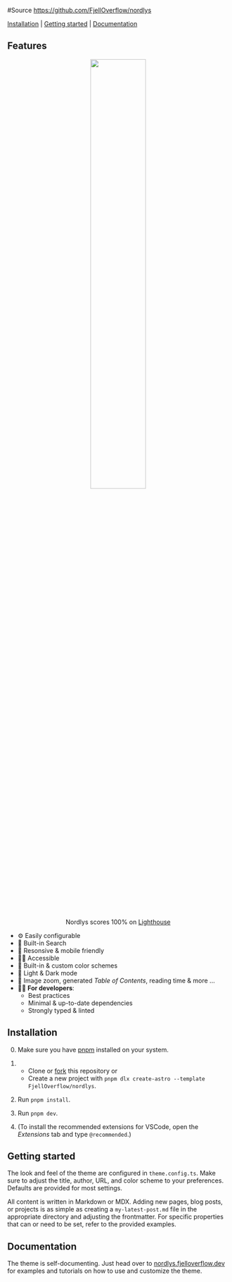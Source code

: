 #Source
https://github.com/FjellOverflow/nordlys



  <a href="#installation">Installation</a> |
  <a href="#getting-started">Getting started</a> |
  <a href="#documentation">Documentation</a>
</p>

## Features

<div align="center">
  <img src="https://github.com/user-attachments/assets/ee5ab8ef-8c63-4810-a53f-622643e9e7a8" width="50%"/>
  <div>Nordlys scores 100% on <a href="https://developer.chrome.com/docs/lighthouse/performance/performance-scoring/">Lighthouse</a></div>
</div>

- ⚙️ Easily configurable
- 🔎 Built-in Search
- 📱 Resonsive & mobile friendly
- 🧑‍🦯 Accessible
- 🎨 Built-in & custom color schemes
- 🌙 Light & Dark mode
- 🎁 Image zoom, generated _Table of Contents_, reading time & more ...
- 👨‍💻 **For developers**:
  - Best practices
  - Minimal & up-to-date dependencies
  - Strongly typed & linted

## Installation

0. Make sure you have [pnpm](https://pnpm.io/installation) installed on your system.

1. - Clone or [fork](https://github.com/new?template_name=nordlys&template_owner=FjellOverflow) this repository or
   - Create a new project with `pnpm dlx create-astro --template FjellOverflow/nordlys`.

2. Run `pnpm install`.

3. Run `pnpm dev`.

4. (To install the recommended extensions for VSCode, open the _Extensions_ tab and type `@recommended`.)

## Getting started

The look and feel of the theme are configured in `theme.config.ts`. Make sure to adjust the title, author, URL, and color scheme to your preferences. Defaults are provided for most settings.

All content is written in Markdown or MDX. Adding new pages, blog posts, or projects is as simple as creating a `my-latest-post.md` file in the appropriate directory and adjusting the frontmatter. For specific properties that can or need to be set, refer to the provided examples.

## Documentation

The theme is self-documenting. Just head over to [nordlys.fjelloverflow.dev](https://nordlys.fjelloverflow.dev/posts/) for examples and tutorials on how to use and customize the theme.
